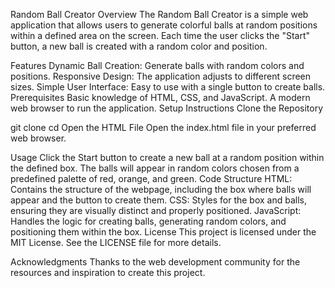 Random Ball Creator
Overview
The Random Ball Creator is a simple web application that allows users to generate colorful balls at random positions within a defined area on the screen. Each time the user clicks the "Start" button, a new ball is created with a random color and position.

Features
Dynamic Ball Creation: Generate balls with random colors and positions.
Responsive Design: The application adjusts to different screen sizes.
Simple User Interface: Easy to use with a single button to create balls.
Prerequisites
Basic knowledge of HTML, CSS, and JavaScript.
A modern web browser to run the application.
Setup Instructions
Clone the Repository


git clone <repository-url>
cd <repository-directory>
Open the HTML File
Open the index.html file in your preferred web browser.

Usage
Click the Start button to create a new ball at a random position within the defined box.
The balls will appear in random colors chosen from a predefined palette of red, orange, and green.
Code Structure
HTML: Contains the structure of the webpage, including the box where balls will appear and the button to create them.
CSS: Styles for the box and balls, ensuring they are visually distinct and properly positioned.
JavaScript: Handles the logic for creating balls, generating random colors, and positioning them within the box.
License
This project is licensed under the MIT License. See the LICENSE file for more details.

Acknowledgments
Thanks to the web development community for the resources and inspiration to create this project.
